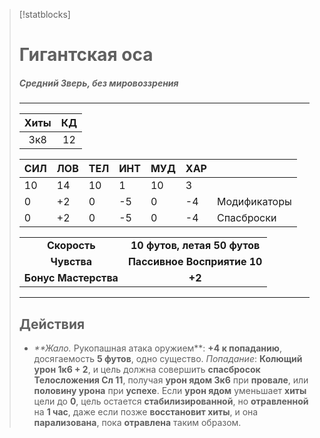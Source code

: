 >[!statblocks]
># Гигантская оса
>##### Средний Зверь, без мировоззрения
>---
>| Хиты | КД |
>| :---: | :---: |
>| 3к8 | 12 |
>
>| **СИЛ** | **ЛОВ** | **ТЕЛ** | **ИНТ** | **МУД** | **ХАР** | |
>| ------ | ------- | ------ | ------ | ------- | ------ | ------ |
>| 10 | 14 | 10 | 1 | 10 | 3 | |
>| 0 | +2 | 0 | -5 | 0 | -4 | Модификаторы |
>| 0 | +2 | 0 | -5 | 0 | -4 | Спасброски |
>
>| | |
>| :---: | :---: |
>| **Скорость** | **10 футов, летая 50 футов** |
>| **Чувства** | **Пассивное Восприятие 10** |
>| **Бонус Мастерства** | **+2** |
>---
> ## Действия
>- _**Жало._ Рукопашная атака оружием**: **+4 к попаданию**, досягаемость **5 футов**, одно существо. _Попадание_: **Колющий урон 1к6 + 2**, и цель должна совершить **спасбросок Телосложения Сл 11**, получая **урон ядом 3к6** при **провале**, или **половину урона** при **успехе**. Если **урон ядом** уменьшает **хиты** цели до **0**, цель остается **стабилизированной**, но **отравленной** на **1 час**, даже если позже **восстановит хиты**, и она **парализована**, пока **отравлена** таким образом.
